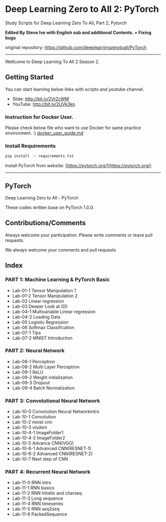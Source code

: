 # Deep Learning Zero to All 2: PyTorch
Study Scripts for Deep Learning Zero To All, Part 2, Pytorch

**Edited By Steve Ive with English sub and additional Contents. + Fixing bugs**

original repository: https://github.com/deeplearningzerotoall/PyTorch

---

Wellcome to Deep Learning To All 2 Season 2.

## Getting Started

You can start learning below links with scripts and youtube channel.

* Slide: http://bit.ly/2VrZcWM
* YouTube: http://bit.ly/2UVk3kn

### Instruction for Docker User.

Please check below file who want to use Docker for same practice environment. :)
[docker_user_guide.md](docker_user_guide.md) 

### Install Requirements

```bash
pip install -r requirements.txt
```

Install PyTorch from website: [https://pytorch.org/](https://pytorch.org/)


---

## PyTorch

Deep Learning Zero to All - PyTorch

These codes written base on PyTorch 1.0.0.

## Contributions/Comments

Always welcome your participation. Please write comments or leave pull requests.

We always welcome your comments and pull requests

## Index

### PART 1: Machine Learning & PyTorch Basic 

* Lab-01-1 Tensor Manipulation 1
* Lab-01-2 Tensor Manipulation 2
* Lab-02 Linear regression
* Lab-03 Deeper Look at GD
* Lab-04-1 Multivariable Linear regression
* Lab-04-2 Loading Data
* Lab-05 Logistic Regression
* Lab-06 Softmax Classification
* Lab-07-1 Tips
* Lab-07-2 MNIST Introduction

### PART 2: Neural Network

* Lab-08-1 Perceptron
* Lab-08-2 Multi Layer Perceptron
* Lab-09-1 ReLU
* Lab-09-2 Weight initialization
* Lab-09-3 Dropout
* Lab-09-4 Batch Normalization

### PART 3: Convolutional Neural Network

* Lab-10-0 Convolution Neural Networkintro
* Lab-10-1 Convolution
* Lab-10-2 mnist cnn
* Lab-10-3 visdom
* Lab-10-4-1 ImageFolder1
* Lab-10-4-2 ImageFolder2
* Lab-10-5 Advance CNN(VGG)
* Lab-10-6-1 Advanced CNN(RESNET-1)
* Lab-10-6-2 Advanced CNN(RESNET-2)
* Lab-10-7 Next step of CNN

### PART 4: Recurrent Neural Network

* Lab-11-0 RNN intro
* Lab-11-1 RNN basics
* Lab-11-2 RNN hihello and charseq
* Lab-11-3 Long sequence
* Lab-11-4 RNN timeseries
* Lab-11-5 RNN seq2seq
* Lab-11-6 PackedSequence
